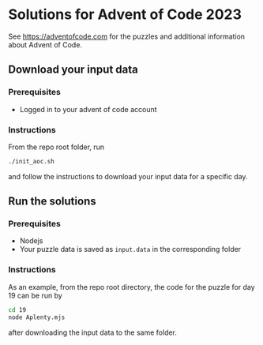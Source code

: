 # Solutions for Advent of Code 2023

See https://adventofcode.com for the puzzles and additional information about Advent of Code.

## Download your input data

### Prerequisites
- Logged in to your advent of code account

### Instructions

From the repo root folder, run

```bash
./init_aoc.sh
```

and follow the instructions to download your input data for a specific day.

## Run the solutions

### Prerequisites
- Nodejs
- Your puzzle data is saved as `input.data` in the corresponding folder

### Instructions

As an example, from the repo root directory, the code for the puzzle for day 19 can be run by

```bash
cd 19
node Aplenty.mjs
```

after downloading the input data to the same folder.
